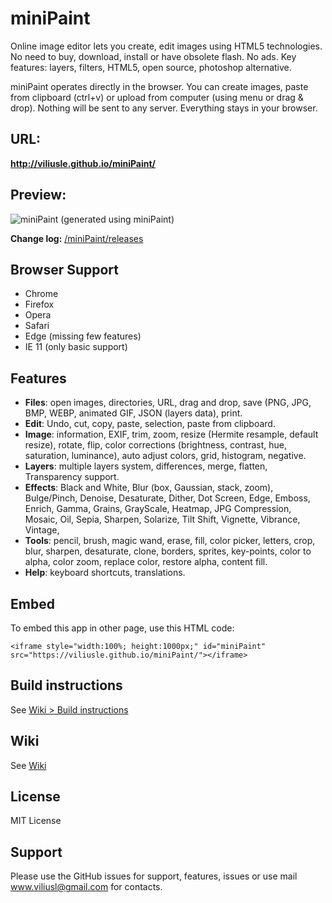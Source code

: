 # miniPaint

Online image editor lets you create, edit images using HTML5 technologies.
No need to buy, download, install or have obsolete flash. No ads.
Key features: layers, filters, HTML5, open source, photoshop alternative.

miniPaint operates directly in the browser. You can create images, paste from clipboard (ctrl+v) 
or upload from computer (using menu or drag & drop). Nothing will be sent to any server. Everything stays in your browser. 

## URL:
**http://viliusle.github.io/miniPaint/**

## Preview:
![miniPaint](https://raw.githubusercontent.com/viliusle/miniPaint/master/images/preview.gif)
(generated using miniPaint)

**Change log:** [/miniPaint/releases](https://github.com/viliusle/miniPaint/releases)

## Browser Support
- Chrome
- Firefox
- Opera
- Safari
- Edge (missing few features)
- IE 11 (only basic support)

## Features

- **Files**: open images, directories, URL, drag and drop, save (PNG, JPG, BMP, WEBP, animated GIF, JSON (layers data), print.
- **Edit**: Undo, cut, copy, paste, selection, paste from clipboard.
- **Image**: information, EXIF, trim, zoom, resize (Hermite resample, default resize), rotate, flip, color corrections (brightness, contrast, hue, saturation, luminance), auto adjust colors, grid, histogram, negative.
- **Layers**: multiple layers system, differences, merge, flatten, Transparency support.
- **Effects**: Black and White, Blur (box, Gaussian, stack, zoom), Bulge/Pinch, Denoise, Desaturate, Dither, Dot Screen, Edge, Emboss, Enrich, Gamma, Grains, GrayScale, Heatmap, JPG Compression, Mosaic, Oil, Sepia, Sharpen, Solarize, Tilt Shift, Vignette, Vibrance, Vintage,
- **Tools**: pencil, brush, magic wand, erase, fill, color picker, letters, crop, blur, sharpen, desaturate, clone, borders, sprites, key-points, color to alpha, color zoom, replace color, restore alpha, content fill.
- **Help**: keyboard shortcuts, translations.

## Embed
To embed this app in other page, use this HTML code:

    <iframe style="width:100%; height:1000px;" id="miniPaint" src="https://viliusle.github.io/miniPaint/"></iframe>

## Build instructions
See [Wiki > Build instructions](https://github.com/viliusle/miniPaint/wiki/Build-instructions)

## Wiki
See [Wiki](https://github.com/viliusle/miniPaint/wiki)

## License
MIT License

## Support
Please use the GitHub issues for support, features, issues or use mail www.viliusl@gmail.com for contacts.
